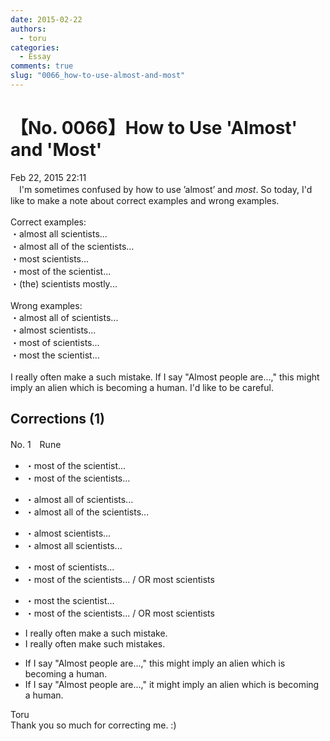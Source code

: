 ```yaml
---
date: 2015-02-22
authors:
  - toru
categories:
  - Essay
comments: true
slug: "0066_how-to-use-almost-and-most"
---
```


# 【No. 0066】How to Use 'Almost' and 'Most'
<div class="date">Feb 22, 2015 22:11</div>
<div id="post"><div id="body_show_ori">
　I'm sometimes confused by how to use ’almost’ and <em>most</em>. So today, I'd like to make a note about correct examples and wrong examples.<br/><br/>Correct examples:<br/>・almost all scientists...<br/>・almost all of the scientists...<br/>・most scientists...<br/>・most of the scientist...<br/>・(the) scientists mostly...<br/><br/> Wrong examples:<br/>・almost all of scientists...<br/>・almost scientists...<br/>・most of scientists...<br/>・most the scientist...<br/><br/>I really often make a such mistake. If I say "Almost people are...," this might imply an alien which is becoming a human. I'd like to be careful.<br/>
</div></div>

<!-- more -->


## Corrections (1)
<div id="block"><div class="first_name"> No. 1　<span class="just_name">Rune</span></div><div id="block2">
<ul class="correction_field">
<li class="incorrect">・most of the scientist...</li>
<li class="corrected correct">
・most of the scientist<span class="f_blue">s</span>...
</li>
</ul>
<ul class="correction_field">
<li class="incorrect">・almost all of scientists...</li>
<li class="corrected correct">
・almost all of the scientists...
</li>
</ul>
<ul class="correction_field">
<li class="incorrect">・almost scientists...</li>
<li class="corrected correct">
・almost all scientists...
</li>
</ul>
<ul class="correction_field">
<li class="incorrect">・most of scientists...</li>
<li class="corrected correct">
・most of the scientists... / OR most scientists 
</li>
</ul>
<ul class="correction_field">
<li class="incorrect">・most the scientist...</li>
<li class="corrected correct">
・most of the scientists... / OR most scientists
</li>
</ul>
<ul class="correction_field">
<li class="incorrect">I really often make a such mistake.</li>
<li class="corrected correct">
I really often make such mistakes.
</li>
</ul>
<ul class="correction_field">
<li class="incorrect">If I say "Almost people are...," this might imply an alien which is becoming a human.</li>
<li class="corrected correct">
If I say "Almost people are...," it might imply an alien which is becoming a human.
</li>
</ul>
</div><div class="name"><span class="just_name">Toru</span><br>
Thank you so much for correcting me. :)
</div>
</div>
